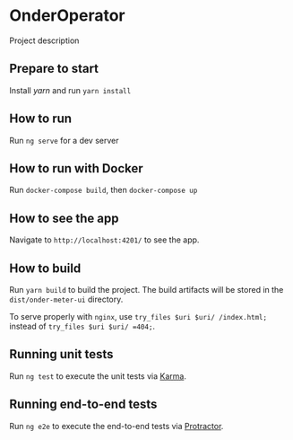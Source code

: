 # OnderOperator

Project description

## Prepare to start

Install *yarn* and run `yarn install`

## How to run

Run `ng serve` for a dev server

## How to run with Docker

Run `docker-compose build`, then `docker-compose up`

## How to see the app

Navigate to `http://localhost:4201/` to see the app.

## How to build

Run `yarn build` to build the project. The build artifacts will be stored in the `dist/onder-meter-ui` directory.

To serve properly with `nginx`, use `try_files $uri $uri/ /index.html;` instead of `try_files $uri $uri/ =404;`.

## Running unit tests

Run `ng test` to execute the unit tests via [Karma](https://karma-runner.github.io).

## Running end-to-end tests

Run `ng e2e` to execute the end-to-end tests via [Protractor](http://www.protractortest.org/).

